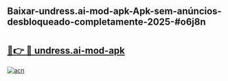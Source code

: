 ## Baixar-undress.ai-mod-apk-Apk-sem-anúncios-desbloqueado-completamente-2025-#o6j8n

# <h2><a href="https://ainizakaria.my?title=undress.ai-mod-apk&ref=22M">🔗👉 🔴 undress.ai-mod-apk</a></h2>

[![acn](https://github.com/user-attachments/assets/0f9c940e-d8b0-45ae-aac7-cd30a18b3e1c)](https://ainizakaria.my?title=undress.ai-mod-apk&ref=22M)

